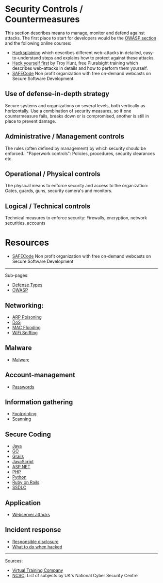 # Security Controls / Countermeasures

This section describes means to manage, monitor and defend against attacks. The first place to start for developers would be the [OWASP section](owasp/README.md) and the following online courses:
* [Hacksplaining](https://www.hacksplaining.com/) which describes different web-attacks in detailed, easy-to-understand steps and explains how to protect against these attacks.
* [Hack yourself first](https://www.pluralsight.com/courses/hack-yourself-first) by Troy Hunt, free Pluralsight training which describes web-attacks in details and how to perform them yourself.
* [SAFECode](https://safecode.org) Non profit organization with free on-demand webcasts on Secure Software Development.

## Use of defense-in-depth strategy
Secure systems and organizations on several levels, both vertically as horizontally. 
Use a combination of security measures, so if one countermeasure fails, breaks down or is compromised, another is still in place to prevent damage.

## Administrative / Management controls
The rules (often defined by management) by which security should be enforced.: "Paperwork controls": Policies, procedures, security clearances etc. 

## Operational / Physical controls
The physical means to enforce security and access to the organization: Gates, guards, guns, security camera's and monitors.

## Logical / Technical controls
Technical measures to enforce security: Firewalls, encryption, network securities, accounts

# Resources
* [SAFECode](https://safecode.org) Non profit organization with free on-demand webcasts on Secure Software Development

-----------
Sub-pages:

* [Defense Types](defenseTypes.md)
* [OWASP](owasp/README.md)

## Networking:
* [ARP Poisoning](arpPoisoning.md)
* [DoS](dos.md)
* [MAC Flooding](macFlooding.md)
* [WiFi Sniffing](wifiSniffing.md)

## Malware
* [Malware](malware.md)

## Account-management
* [Passwords](passwords.md)

## Information gathering
* [Footprinting](footprinting.md)
* [Scanning](scanning.md)

## Secure Coding
* [Java](secure-coding/java/README.md)
* [GO](secure-coding/GO/README.md)
* [Grails](secure-coding/Grails/README.md)
* [JavaScript](secure-coding/javascript/README.md)
* [ASP.NET](secure-coding/NET/README.md)
* [PHP](secure-coding/PHP/README.md)
* [Python](secure-coding/python/README.md)
* [Ruby on Rails](secure-coding/rubyOnRails/README.md)
* [SSDLC](secure-coding/ssdlc/README.md)

## Application
* [Webserver attacks](webserver.md)

## Incident response
* [Responsible disclosure](responsibleDisclosure.md)
* [What to do when hacked](stagesOfGrief.md)

-----------
Sources:
* [Virtual Training Company](https://www.youtube.com/watch?v=wWKbQIfEGrQ)
* [NCSC](https://www.ncsc.gov.uk/section/advice-guidance/all-topics): List of subjects by UK's National Cyber Security Centre